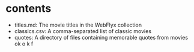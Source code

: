 # contents

- titles.md: The movie titles in the WebFlyx collection
- classics.csv: A comma-separated list of classic movies
- quotes: A directory of files containing memorable quotes from movies
ok
o
k
f
